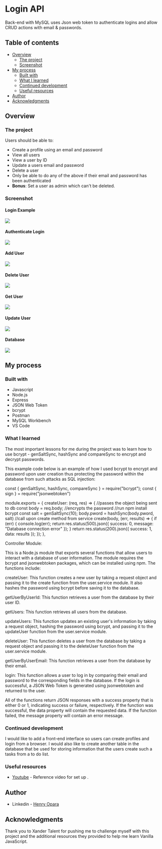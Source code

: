 # Login API

Back-end with MySQL uses Json web token to authenticate logins and allow CRUD actions with email & passwords.

## Table of contents

- [Overview](#overview)
  - [The project](#the-project)
  - [Screenshot](#screenshot)
- [My process](#my-process)
  - [Built with](#built-with)
  - [What I learned](#what-i-learned)
  - [Continued development](#continued-development)
  - [Useful resources](#useful-resources)
- [Author](#author)
- [Acknowledgments](#acknowledgments)

## Overview

### The project

Users should be able to:

- Create a profile using an email and password
- View all users
- View a user by ID
- Update a users email and password
- Delete a user
- Only be able to do any of the above if their email and password has been authenticated
- **Bonus**: Set a user as admin which can't be deleted.

### Screenshot

#### Login Example
![](https://github.com/HenryXanderTalent/Login-BE-API/blob/master/assets/login.png)

#### Authenticate Login
![](https://github.com/HenryXanderTalent/Login-BE-API/blob/master/assets/auth%20login.png)

#### Add User
![](https://github.com/HenryXanderTalent/Login-BE-API/blob/master/assets/add%20user.png)

#### Delete User
![](https://github.com/HenryXanderTalent/Login-BE-API/blob/master/assets/delete%20user.png)

#### Get User
![](https://github.com/HenryXanderTalent/Login-BE-API/blob/master/assets/get%20user%20by%20email.png)

#### Update User
![](https://github.com/HenryXanderTalent/Login-BE-API/blob/master/assets/update%20user.png)

#### Database
![](https://github.com/HenryXanderTalent/Login-BE-API/blob/master/assets/database.png)

## My process

### Built with

- Javascript 
- Node.js
- Express
- JSON Web Token
- bcrypt
- Postman
- MySQL Workbench
- VS Code

### What I learned

The most important lessons for me during the project was to learn how to use bcrypt - genSaltSync, hashSync and compareSync to encrypt and decrypt passwords.

This example code below is an example of how I used bcrypt to encrypt and password upon user creation thus protecting the password within the database from such attacks as SQL injection:

const { genSaltSync, hashSync, compareSync } = require("bcrypt");
const { sign } = require("jsonwebtoken")

module.exports = {
    createUser: (req, res) => {
        //passes the object being sent to db 
        const body = req.body;
        //encrypts the password //run npm install bcrypt
        const salt = genSaltSync(10);
        body.pword = hashSync(body.pword, salt)
        //call upon create method from service
        create(body, (err, results) => {
            if (err) {
                console.log(err);
                return res.status(500).json({
                    success: 0,
                    message: "Database connection error"
                });
            } 
            return res.status(200).json({
                success: 1,
                data: results
            });
        });
    },

Controller Module:

This is a Node.js module that exports several functions that allow users to interact with a database of user information. The module requires the bcrypt and jsonwebtoken packages, which can be installed using npm. The functions include:

createUser: This function creates a new user by taking a request object and passing it to the create function from the user.service module. It also hashes the password using bcrypt before saving it to the database.

getUserByUserId: This function retrieves a user from the database by their user ID.

getUsers: This function retrieves all users from the database.

updateUsers: This function updates an existing user's information by taking a request object, hashing the password using bcrypt, and passing it to the updateUser function from the user.service module.

deleteUser: This function deletes a user from the database by taking a request object and passing it to the deleteUser function from the user.service module.

getUserByUserEmail: This function retrieves a user from the database by their email.

login: This function allows a user to log in by comparing their email and password to the corresponding fields in the database. If the login is successful, a JSON Web Token is generated using jsonwebtoken and returned to the user.

All of the functions return JSON responses with a success property that is either 0 or 1, indicating success or failure, respectively. If the function was successful, the data property will contain the requested data. If the function failed, the message property will contain an error message.

### Continued development

I would like to add a front-end interface so users can create profiles and login from a browser. I would also like to create another table in the database that be used for storing information that the users create such a tasks from a to do list.

### Useful resources

- [Youtube](https://www.youtube.com/watch?v=WfCJ3sHnLBM) - Reference video for set up .

## Author

- Linkedin - [Henry Opara](https://www.linkedin.com/in/henry-c-56323720b/)

## Acknowledgments

Thank you to Xander Talent for pushing me to challenge myself with this project and the additional resources they provided to help me learn Vanilla JavaScript.





